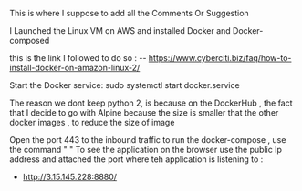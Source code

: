 This is where I suppose to add all the Comments Or Suggestion 

I Launched the Linux VM on AWS and installed Docker and Docker-composed

this is the link I followed to do so : 
  -- https://www.cyberciti.biz/faq/how-to-install-docker-on-amazon-linux-2/

  Start the Docker service:
sudo systemctl start docker.service

The reason we dont keep python 2, is because on 
the DockerHub ,
the fact that I decide to go with Alpine because 
the size is smaller that the other docker images , to 
reduce the size of image

Open the port 443 to the inbound traffic 
to run the docker-compose , use the command 
" "
To see the application on the browser use the public Ip address and attached the port 
where teh application is listening to : 
 - http://3.15.145.228:8880/


 